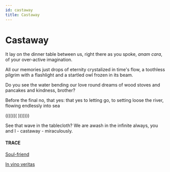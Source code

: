 ```yaml
---
id: castaway 
title: Castaway 
---
```


# Castaway

It lay on the dinner table between us,
right there as you spoke, _anam cara_,
of your over-active imagination.

All our memories just drops of eternity
crystalized in time's flow,
a toothless pilgrim with a flashlight
and a startled owl frozen in its beam.

Do you see the water bending our
love round dreams of wood stoves
and pancakes and kindness, brother?

Before the final no, that yes:
that yes to letting go, 
to setting loose the river, 
flowing endlessly into sea

(((((((  )))))))

See that wave in the tablecloth?
We are awash in the infinite always,
you and I - castaway - miraculously.


#### TRACE

[Soul-friend](https://www.brainpickings.org/2015/08/12/anam-cara-john-o-donohue-soul-friend/)

[In vino veritas](https://www.youtube.com/watch?v=i0h_uI-Dmb4 "How Richard Feynman drinks wine")
